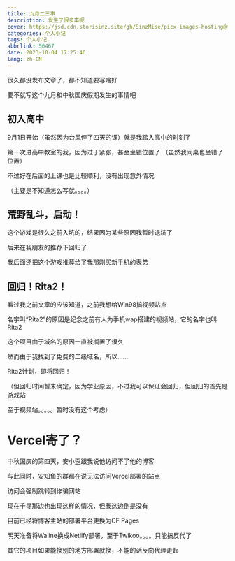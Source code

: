 ```yaml
---
title: 九月二三事
description: 发生了很多事呢
cover: https://jsd.cdn.storisinz.site/gh/SinzMise/picx-images-hosting@master/pc.6f0hm71zvw.webp
categories: 个人小记
tags: 个人小记
abbrlink: 56467
date: 2023-10-04 17:25:46
lang: zh-CN
---
```

很久都没发布文章了，都不知道要写啥好

要不就写这个九月和中秋国庆假期发生的事情吧

## 初入高中
9月1日开始（虽然因为台风停了四天的课）就是我踏入高中的时刻了

第一次进高中教室的我，因为过于紧张，甚至坐错位置了 <psw>（虽然我同桌也坐错了位置）</psw>

不过好在后面的上课也是比较顺利，没有出现意外情况

<psw>（主要是不知道怎么写就。。。。）</psw>

## 荒野乱斗，启动！
这个游戏是很久之前入坑的，结果因为某些原因我暂时退坑了

后来在我朋友的推荐下回归了

我后面还把这个游戏推荐给了我那刚买新手机的表弟

## 回归！Rita2！
看过我之前文章的应该知道，之前我想给Win98搞视频站点

名字叫“Rita2”的原因是纪念之前有人为手机wap搭建的视频站，它的名字也叫Rita2

这个项目由于域名的原因一直被搁置了很久

然而由于我找到了免费的二级域名，所以......

Rita2计划，即将回归！

（但回归时间暂未确定，因为学业原因，不过我可以保证会回归，但回归的首先是游戏站

至于视频站。。。。。暂时没有这个考虑）

# Vercel寄了？
中秋国庆的第四天，安小歪跟我说他访问不了他的博客

与此同时，安知鱼的群都在说无法访问Vercel部署的站点

访问会强制跳转到诈骗网站

现在千寻那边也出现这样的情况，但我这边倒是没有

目前已经将博客主站的部署平台更换为CF Pages

明天准备将Waline换成Netlify部署，至于Twikoo。。。。只能搞反代了

其它的项目如果能换别的地方部署就换，不能的话反向代理走起